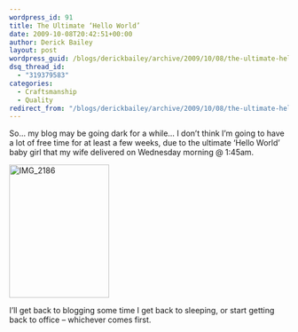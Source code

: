 ```yaml
---
wordpress_id: 91
title: The Ultimate ‘Hello World’
date: 2009-10-08T20:42:51+00:00
author: Derick Bailey
layout: post
wordpress_guid: /blogs/derickbailey/archive/2009/10/08/the-ultimate-hello-world.aspx
dsq_thread_id:
  - "319379583"
categories:
  - Craftsmanship
  - Quality
redirect_from: "/blogs/derickbailey/archive/2009/10/08/the-ultimate-hello-world.aspx/"
---
```

So… my blog may be going dark for a while… I don’t think I’m going to have a lot of free time for at least a few weeks, due to the ultimate ‘Hello World’ baby girl that my wife delivered on Wednesday morning @ 1:45am.

 <img style="border-bottom: 0px;border-left: 0px;border-top: 0px;border-right: 0px" border="0" alt="IMG_2186" src="https://lostechies.com/content/derickbailey/uploads/2011/03/IMG_2186_0A4A9FB4.jpg" width="180" height="240" />

I’ll get back to blogging some time I get back to sleeping, or start getting back to office – whichever comes first.